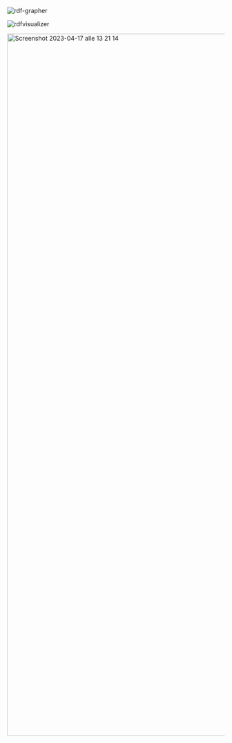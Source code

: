 ![rdf-grapher](https://github.com/emanuelecavalleri/testRNA-KG/assets/33032169/f769bd26-e9e1-49a8-985b-9ac3ae19f2d3)

![rdfvisualizer](https://github.com/emanuelecavalleri/testRNA-KG/assets/33032169/15fd3e41-e72d-42f8-b790-09a67916a94d)

<img width="1629" alt="Screenshot 2023-04-17 alle 13 21 14" src="https://user-images.githubusercontent.com/33032169/232470062-4dd148ef-b389-4b84-b183-b4d38e5ac788.png">
